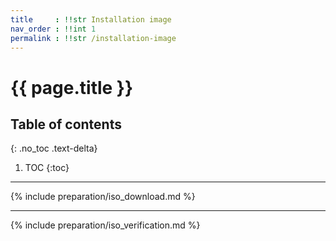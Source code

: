```yaml
---
title     : !!str Installation image
nav_order : !!int 1
permalink : !!str /installation-image
---
```


# {{ page.title }}

## Table of contents
{: .no_toc .text-delta}

1. TOC
{:toc}

---

{% include preparation/iso_download.md %}

---

{% include preparation/iso_verification.md %}
